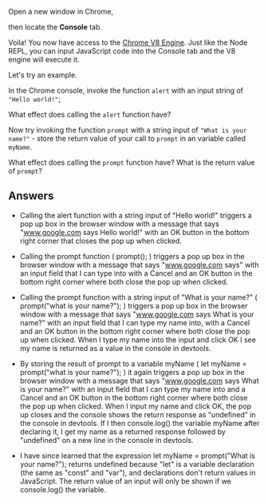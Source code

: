 Open a new window in Chrome,

then locate the **Console** tab.

Voila! You now have access to the [Chrome V8 Engine](https://www.cloudflare.com/en-gb/learning/serverless/glossary/what-is-chrome-v8/).
Just like the Node REPL, you can input JavaScript code into the Console tab and the V8 engine will execute it.

Let's try an example.

In the Chrome console,
invoke the function `alert` with an input string of `"Hello world!"`;

What effect does calling the `alert` function have?

Now try invoking the function `prompt` with a string input of `"What is your name?"` - store the return value of your call to `prompt` in an variable called `myName`.

What effect does calling the `prompt` function have?
What is the return value of `prompt`?

## Answers

- Calling the alert function with a string input of "Hello world!" triggers a pop up box in the browser window with a message that says "www.google.com says Hello world!" with an OK button in the bottom right corner that closes the pop up when clicked.

- Calling the prompt function ( prompt(); ) triggers a pop up box in the browser window with a message that says "www.google.com says" with an input field that I can type into with a Cancel and an OK button in the bottom right corner where both close the pop up when clicked.

- Calling the prompt function with a string input of "What is your name?" ( prompt("what is your name?"); ) triggers a pop up box in the browser window with a message that says "www.google.com says What is your name?" with an input field that I can type my name into, with a Cancel and an OK button in the bottom right corner where both close the pop up when clicked. When I type my name into the input and click OK I see my name is returned as a value in the console in devtools.

- By storing the result of prompt to a variable myName ( let myName = prompt("what is your name?"); ) it again triggers a pop up box in the browser window with a message that says "www.google.com says What is your name?" with an input field that I can type my name into and a Cancel and an OK button in the bottom right corner where both close the pop up when clicked. When I input my name and click OK, the pop up closes and the console shows the return response as "undefined" in the console in devtools. If I then console.log() the variable myName after declaring it, I get my name as a returned response followed by "undefined" on a new line in the console in devtools.
- I have since learned that the expression let myName = prompt("What is your name?"); returns undefined because "let" is a variable declaration (the same as "const" and "var"), and declarations don't return values in JavaScript. The return value of an input will only be shown if we console.log() the variable.

